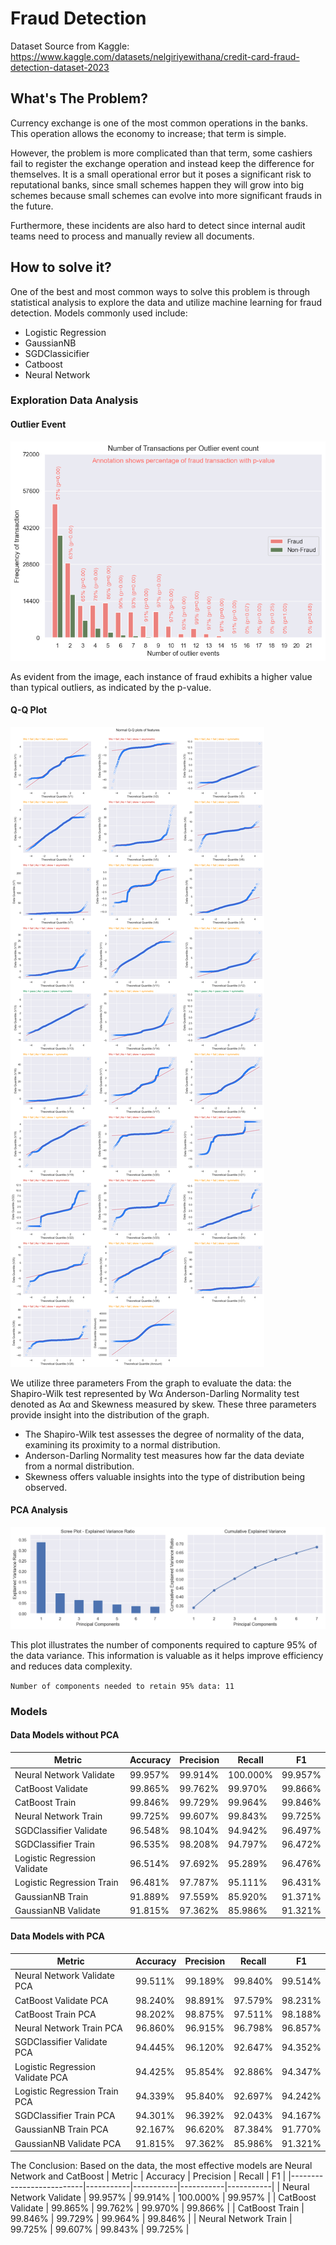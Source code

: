 # Fraud Detection
Dataset Source from Kaggle: https://www.kaggle.com/datasets/nelgiriyewithana/credit-card-fraud-detection-dataset-2023

## What's The Problem?
Currency exchange is one of the most common operations in the banks. This operation allows the economy to increase; that term is simple. 

However, the problem is more complicated than that term, some cashiers fail to register the exchange operation and instead keep the difference for themselves. It is a small operational error but it poses a significant risk to reputational banks, since small schemes happen they will grow into big schemes because small schemes can evolve into more significant frauds in the future. 

Furthermore, these incidents are also hard to detect since internal audit teams need to process and manually review all documents.

## How to solve it?
One of the best and most common ways to solve this problem is through statistical analysis to explore the data and utilize machine learning for fraud detection. Models commonly used include: 

- Logistic Regression
- GaussianNB
- SGDClassicifier
- Catboost
- Neural Network

### Exploration Data Analysis
#### Outlier Event
![outlier_graphs](fraud.jpeg)

As evident from the image, each instance of fraud exhibits a higher value than typical outliers, as indicated by the p-value.

#### Q-Q Plot
![quantile_plot](quantil.png)

We utilize three parameters From the graph to evaluate the data: the Shapiro-Wilk test represented by Wα Anderson-Darling Normality test denoted as Aα and Skewness measured by skew. These three parameters provide insight into the distribution of the graph.

- The Shapiro-Wilk test assesses the degree of normality of the data, examining its proximity to a normal distribution.
- Anderson-Darling Normality test measures how far the data deviate from a normal distribution.
- Skewness offers valuable insights into the type of distribution being observed.

#### PCA Analysis
![pca_plot](pca_plot.png)

This plot illustrates the number of components required to capture 95% of the data variance. This information is valuable as it helps improve efficiency and reduces data complexity.

`Number of components needed to retain 95% data: 11`


### Models
#### Data Models without PCA
| Metric                   | Accuracy  | Precision | Recall    | F1        |
|--------------------------|-----------|-----------|-----------|-----------|
| Neural Network Validate  | 99.957%   | 99.914%   | 100.000%  | 99.957%   |
| CatBoost Validate        | 99.865%   | 99.762%   | 99.970%   | 99.866%   |
| CatBoost Train           | 99.846%   | 99.729%   | 99.964%   | 99.846%   |
| Neural Network Train     | 99.725%   | 99.607%   | 99.843%   | 99.725%   |
| SGDClassifier Validate   | 96.548%   | 98.104%   | 94.942%   | 96.497%   |
| SGDClassifier Train      | 96.535%   | 98.208%   | 94.797%   | 96.472%   |
| Logistic Regression Validate | 96.514% | 97.692%  | 95.289%   | 96.476%   |
| Logistic Regression Train | 96.481% | 97.787%  | 95.111%   | 96.431%   |
| GaussianNB Train         | 91.889%   | 97.559%   | 85.920%   | 91.371%   |
| GaussianNB Validate      | 91.815%   | 97.362%   | 85.986%   | 91.321%   |

#### Data Models with PCA
| Metric                           | Accuracy  | Precision | Recall    | F1        |
|----------------------------------|-----------|-----------|-----------|-----------|
| Neural Network Validate PCA      | 99.511%   | 99.189%   | 99.840%   | 99.514%   |
| CatBoost Validate PCA            | 98.240%   | 98.891%   | 97.579%   | 98.231%   |
| CatBoost Train PCA               | 98.202%   | 98.875%   | 97.511%   | 98.188%   |
| Neural Network Train PCA         | 96.860%   | 96.915%   | 96.798%   | 96.857%   |
| SGDClassifier Validate PCA       | 94.445%   | 96.120%   | 92.647%   | 94.352%   |
| Logistic Regression Validate PCA | 94.425%   | 95.854%   | 92.886%   | 94.347%   |
| Logistic Regression Train PCA    | 94.339%   | 95.840%   | 92.697%   | 94.242%   |
| SGDClassifier Train PCA         | 94.301%   | 96.392%   | 92.043%   | 94.167%   |
| GaussianNB Train PCA            | 92.167%   | 96.620%   | 87.384%   | 91.770%   |
| GaussianNB Validate PCA         | 91.815%   | 97.362%   | 85.986%   | 91.321%   |

The Conclusion: Based on the data, the most effective models are Neural Network and CatBoost 
| Metric                   | Accuracy  | Precision | Recall    | F1        |
|--------------------------|-----------|-----------|-----------|-----------|
| Neural Network Validate  | 99.957%   | 99.914%   | 100.000%  | 99.957%   |
| CatBoost Validate        | 99.865%   | 99.762%   | 99.970%   | 99.866%   |
| CatBoost Train           | 99.846%   | 99.729%   | 99.964%   | 99.846%   |
| Neural Network Train     | 99.725%   | 99.607%   | 99.843%   | 99.725%   |
